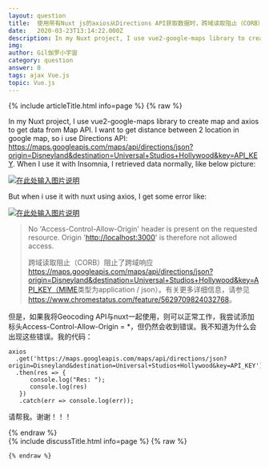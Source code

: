 ```yaml
---
layout: question
title:  使用带有Nuxt js的axios从Directions API获取数据时，跨域读取阻止（CORB）
date:   2020-03-23T13:14:22.000Z
description: In my Nuxt project, I use vue2-google-maps library to create map and axios to...
img: 
author: Gil伽罗小宇宙
category: question
answer: 0
tags: ajax Vue.js
topic: Vue.js
---
```

<div class="article-root">
  <div class="article">
    {% include articleTitle.html info=page %}
    {% raw %}
    <div class="article-content"><p>In my Nuxt project, I use vue2-google-maps library to create map and axios to get data from Map API.
I want to get distance between 2 location in google map, so i use Directions API: <a href="https://maps.googleapis.com/maps/api/directions/json?origin=Disneyland&amp;destination=Universal+Studios+Hollywood&amp;key=API_KEY" rel="nofollow noreferrer">https://maps.googleapis.com/maps/api/directions/json?origin=Disneyland&amp;destination=Universal+Studios+Hollywood&amp;key=API_KEY</a>. 
When I use it with Insomnia, I retrieved data normally, like below picture:</p>

<p><a href="https://www.samyoc.com//uploads/users/777/images/thumbnails/1584969134902.png" data-src="https://www.samyoc.com//uploads/users/777/images/1584969134902.png" rel="nofollow noreferrer"><img src="https://i.stack.imgur.com/LMeDk.png" alt="在此处输入图片说明"></a></p>

<p>But when i use it with nuxt using axios, I get some error like:</p>

<p><a href="https://www.samyoc.com//uploads/users/777/images/thumbnails/1584969134904.jpg" data-src="https://www.samyoc.com//uploads/users/777/images/1584969134904.jpg" rel="nofollow noreferrer"><img src="https://i.stack.imgur.com/5WW8p.jpg" alt="在此处输入图片说明"></a></p>

<blockquote>
  <p>No 'Access-Control-Allow-Origin' header is present on the requested resource. Origin '<a href="http://localhost:3000" rel="nofollow noreferrer">http://localhost:3000</a>' is therefore not allowed access.</p>
  
  <p><font style="vertical-align: inherit;"><font style="vertical-align: inherit;">跨域读取阻止（CORB）阻止了跨域响应</font></font><a href="https://maps.googleapis.com/maps/api/directions/json?origin=Disneyland&amp;destination=Universal+Studios+Hollywood&amp;key=API_KEY" rel="nofollow noreferrer"><font style="vertical-align: inherit;"><font style="vertical-align: inherit;">https://maps.googleapis.com/maps/api/directions/json?origin=Disneyland&amp;destination=Universal+Studios+Hollywood&amp;key=API_KEY（MIME</font></font></a><font style="vertical-align: inherit;"><font style="vertical-align: inherit;">类型为application / json）。</font><font style="vertical-align: inherit;">有关</font><font style="vertical-align: inherit;">更多详细信息，</font><font style="vertical-align: inherit;">请参见</font></font><a href="https://www.chromestatus.com/feature/5629709824032768" rel="nofollow noreferrer"><font style="vertical-align: inherit;"><font style="vertical-align: inherit;">https://www.chromestatus.com/feature/5629709824032768</font></font></a><font style="vertical-align: inherit;"><font style="vertical-align: inherit;">。</font></font></p>
</blockquote>

<p><font style="vertical-align: inherit;"><font style="vertical-align: inherit;">但是，如果我将Geocoding API与nuxt一起使用，则可以正常工作，我尝试添加标头Access-Control-Allow-Origin = *，但仍然会收到错误。</font><font style="vertical-align: inherit;">我不知道为什么会出现这些错误。</font><font style="vertical-align: inherit;">我的代码：</font></font></p>

<p></p><div class="snippet" data-lang="js" data-hide="false" data-console="true" data-babel="false">
<div class="snippet-code">
<pre class="snippet-code-js lang-js prettyprint-override"><code>axios<font></font>
  .get('https://maps.googleapis.com/maps/api/directions/json?origin=Disneyland&amp;destination=Universal+Studios+Hollywood&amp;key=API_KEY')<font></font>
  .then(res =&gt; {<font></font>
      console.log("Res: ");<font></font>
      console.log(res)<font></font>
   })<font></font>
   .catch(err =&gt; console.log(err));</code></pre>
</div>
</div>
<p></p>

<p><font style="vertical-align: inherit;"><font style="vertical-align: inherit;">请帮我。</font><font style="vertical-align: inherit;">谢谢！！！</font></font></p></div>
    {% endraw %}
  </div>

  <div class="discuss-wrapper">
    {% include discussTitle.html info=page %}
    {% raw %}
    
    {% endraw %}
  </div>
<div>
